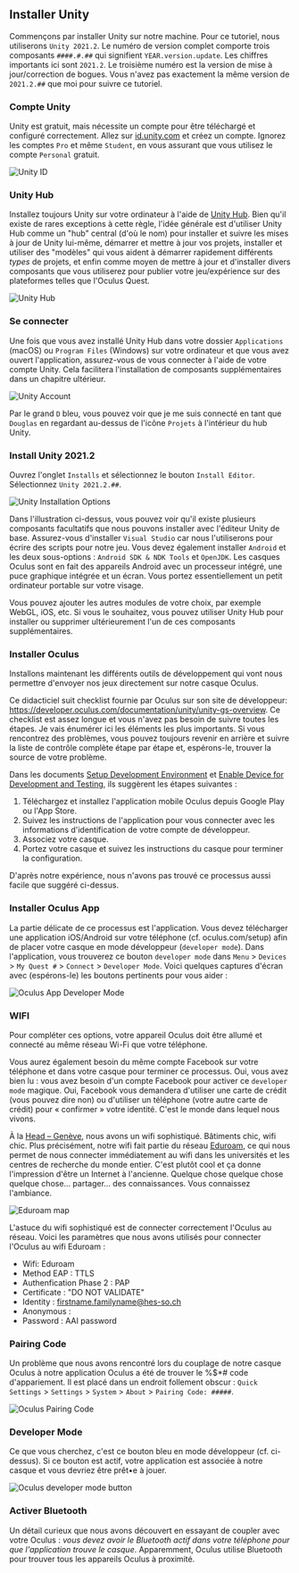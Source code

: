 ## Installer Unity
Commençons par installer Unity sur notre machine. Pour ce tutoriel, nous utiliserons `Unity 2021.2`. Le numéro de version complet comporte trois composants `####.#.##` qui signifient `YEAR.version.update`. Les chiffres importants ici sont `2021.2`. Le troisième numéro est la version de mise à jour/correction de bogues. Vous n'avez pas exactement la même version de `2021.2.##` que moi pour suivre ce tutoriel.

### Compte Unity
Unity est gratuit, mais nécessite un compte pour être téléchargé et configuré correctement. Allez sur [id.unity.com](https://id.unity.com/) et créez un compte. Ignorez les comptes `Pro` et même `Student`, en vous assurant que vous utilisez le compte `Personal` gratuit.

![Unity ID](unity-id.png)

### Unity Hub
Installez toujours Unity sur votre ordinateur à l'aide de [Unity Hub](https://unity.com/unity-hub). Bien qu'il existe de rares exceptions à cette règle, l'idée générale est d'utiliser Unity Hub comme un "hub" central (d'où le nom) pour installer et suivre les mises à jour de Unity lui-même, démarrer et mettre à jour vos projets, installer et utiliser des "modèles" qui vous aident à démarrer rapidement différents *types* de projets, et enfin comme moyen de mettre à jour et d'installer divers composants que vous utiliserez pour publier votre jeu/expérience sur des plateformes telles que l'Oculus Quest.

![Unity Hub](unity-hub.png)

### Se connecter
Une fois que vous avez installé Unity Hub dans votre dossier `Applications` (macOS) ou `Program Files` (Windows) sur votre ordinateur et que vous avez ouvert l'application, assurez-vous de vous connecter à l'aide de votre compte Unity. Cela facilitera l'installation de composants supplémentaires dans un chapitre ultérieur.

![Unity Account](unity-signed-in.png)

Par le grand `D` bleu, vous pouvez voir que je me suis connecté en tant que `Douglas` en regardant au-dessus de l'icône `Projets` à l'intérieur du hub Unity.

### Install Unity 2021.2
Ouvrez l'onglet `Installs` et sélectionnez le bouton `Install Editor`. Sélectionnez `Unity 2021.2.##`.

![Unity Installation Options](unity-install.png)

Dans l'illustration ci-dessus, vous pouvez voir qu'il existe plusieurs composants facultatifs que nous pouvons installer avec l'éditeur Unity de base. Assurez-vous d'installer `Visual Studio` car nous l'utiliserons pour écrire des scripts pour notre jeu. Vous devez également installer `Android` et les deux sous-options : `Android SDK & NDK Tools` et `OpenJDK`. Les casques Oculus sont en fait des appareils Android avec un processeur intégré, une puce graphique intégrée et un écran. Vous portez essentiellement un petit ordinateur portable sur votre visage.

Vous pouvez ajouter les autres modules de votre choix, par exemple WebGL, iOS, etc. Si vous le souhaitez, vous pouvez utiliser Unity Hub pour installer ou supprimer ultérieurement l'un de ces composants supplémentaires.

### Installer Oculus
Installons maintenant les différents outils de développement qui vont nous permettre d'envoyer nos jeux directement sur notre casque Oculus.

Ce didacticiel suit checklist fournie par Oculus sur son site de développeur: <https://developer.oculus.com/documentation/unity/unity-gs-overview>. Ce checklist est assez longue et vous n'avez pas besoin de suivre toutes les étapes. Je vais énumérer ici les éléments les plus importants. Si vous rencontrez des problèmes, vous pouvez toujours revenir en arrière et suivre la liste de contrôle complète étape par étape et, espérons-le, trouver la source de votre problème.

Dans les documents [Setup Development Environment](https://developer.oculus.com/documentation/unity/book-unity-gsg/) et [Enable Device for Development and Testing](https://developer.oculus.com/documentation/unity/unity-enable-device/), ils suggèrent les étapes suivantes :

1. Téléchargez et installez l'application mobile Oculus depuis Google Play ou l'App Store.
2. Suivez les instructions de l'application pour vous connecter avec les informations d'identification de votre compte de développeur.
3. Associez votre casque.
4. Portez votre casque et suivez les instructions du casque pour terminer la configuration.

D'après notre expérience, nous n'avons pas trouvé ce processus aussi facile que suggéré ci-dessus.

### Installer Oculus App
La partie délicate de ce processus est l'application. Vous devez télécharger une application iOS/Android sur votre téléphone (cf. oculus.com/setup) afin de placer votre casque en mode développeur (`developer mode`). Dans l'application, vous trouverez ce bouton `developer mode` dans `Menu` > `Devices` > `My Quest #` > `Connect` > `Developer Mode`. Voici quelques captures d'écran avec (espérons-le) les boutons pertinents pour vous aider :

![Oculus App Developer Mode](oculus-app-developer-mode-full.jpg)

### WIFI
Pour compléter ces options, votre appareil Oculus doit être allumé et connecté au même réseau Wi-Fi que votre téléphone.

Vous aurez également besoin du même compte Facebook sur votre téléphone et dans votre casque pour terminer ce processus. Oui, vous avez bien lu : vous avez besoin d'un compte Facebook pour activer ce `developer mode` magique. Oui, Facebook vous demandera d'utiliser une carte de crédit (vous pouvez dire non) ou d'utiliser un téléphone (votre autre carte de crédit) pour « confirmer » votre identité. C'est le monde dans lequel nous vivons.

À la [Head – Genève](https://www.hesge.ch/head/), nous avons un wifi sophistiqué. Bâtiments chic, wifi chic. Plus précisément, notre wifi fait partie du réseau [Eduroam](https://eduroam.org), ce qui nous permet de nous connecter immédiatement au wifi dans les universités et les centres de recherche du monde entier. C'est plutôt cool et ça donne l'impression d'être un Internet à l'ancienne. Quelque chose quelque chose quelque chose… partager… des connaissances. Vous connaissez l'ambiance.

![Eduroam map](eduroam.png)

L'astuce du wifi sophistiqué est de connecter correctement l'Oculus au réseau. Voici les paramètres que nous avons utilisés pour connecter l'Oculus au wifi Eduroam :

- Wifi: Eduroam
- Method EAP : TTLS
- Authenfication Phase 2 : PAP
- Certificate : "DO NOT VALIDATE"
- Identity : firstname.familyname@hes-so.ch
- Anonymous : 
- Password : AAI password

### Pairing Code
Un problème que nous avons rencontré lors du couplage de notre casque Oculus à notre application Oculus a été de trouver le %$*# code d'appariement. Il est placé dans un endroit follement obscur : `Quick Settings` > `Settings` > `System` > `About` > `Pairing Code: #####`.

![Oculus Pairing Code](oculus-pairing-code.jpg)

### Developer Mode
Ce que vous cherchez, c'est ce bouton bleu en mode développeur (cf. ci-dessus). Si ce bouton est actif, votre application est associée à notre casque et vous devriez être prêt•e à jouer.

![Oculus developer mode button](oculus-developer-mode-button.jpg)

### Activer Bluetooth
Un détail curieux que nous avons découvert en essayant de coupler avec votre Oculus : *vous devez avoir le Bluetooth actif dans votre téléphone pour que l'application trouve le casque*. Apparemment, Oculus utilise Bluetooth pour trouver tous les appareils Oculus à proximité.